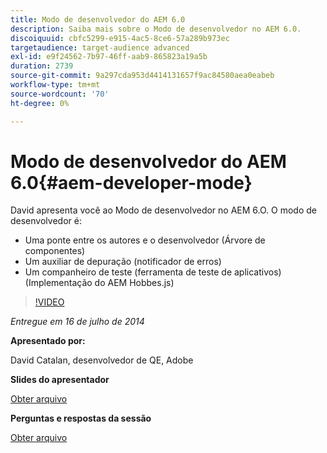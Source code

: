 ```yaml
---
title: Modo de desenvolvedor do AEM 6.0
description: Saiba mais sobre o Modo de desenvolvedor no AEM 6.0.
discoiquuid: cbfc5299-e915-4ac5-8ce6-57a289b973ec
targetaudience: target-audience advanced
exl-id: e9f24562-7b97-46ff-aab9-865823a19a5b
duration: 2739
source-git-commit: 9a297cda953d4414131657f9ac84580aea0eabeb
workflow-type: tm+mt
source-wordcount: '70'
ht-degree: 0%

---
```


# Modo de desenvolvedor do AEM 6.0{#aem-developer-mode}

David apresenta você ao Modo de desenvolvedor no AEM 6.O. O modo de desenvolvedor é:

* Uma ponte entre os autores e o desenvolvedor (Árvore de componentes)
* Um auxiliar de depuração (notificador de erros)
* Um companheiro de teste (ferramenta de teste de aplicativos) (Implementação do AEM Hobbes.js)

>[!VIDEO](https://video.tv.adobe.com/v/19501/?quality=9)

*Entregue em 16 de julho de 2014*

**Apresentado por:**

David Catalan, desenvolvedor de QE, Adobe

**Slides do apresentador**

[Obter arquivo](assets/aem-6-developer-mode-07-16-14.pdf)

**Perguntas e respostas da sessão**

[Obter arquivo](assets/q-a-developer-mode-7-16-14.pdf)
<!--
[Get back to the Overview](https://helpx.adobe.com/experience-manager/kt/eseminars/gems/aem-index.html)
-->
